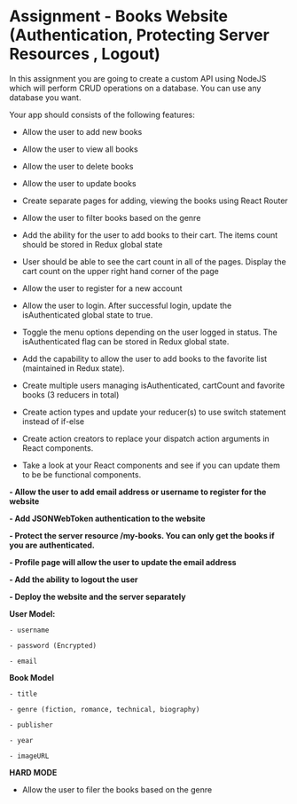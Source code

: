 # Assignment - Books Website (Authentication, Protecting Server Resources , Logout)

In this assignment you are going to create a custom API using NodeJS which will perform CRUD operations on a database. You can use any database you want. 

Your app should consists of the following features: 

- Allow the user to add new books 

- Allow the user to view all books 

- Allow the user to delete books 

- Allow the user to update books 

- Create separate pages for adding, viewing the books using React Router 

- Allow the user to filter books based on the genre

- Add the ability for the user to add books to their cart. The items count should be stored in Redux global state  

- User should be able to see the cart count in all of the pages. Display the cart count on the upper right hand corner of the page 

- Allow the user to register for a new account 

- Allow the user to login. After successful login, update the isAuthenticated global state to true. 

- Toggle the menu options depending on the user logged in status. The isAuthenticated flag can be stored in Redux global state. 

- Add the capability to allow the user to add books to the favorite list (maintained in Redux state). 

- Create multiple users managing isAuthenticated, cartCount and favorite books (3 reducers in total) 

- Create action types and update your reducer(s) to use switch statement instead of if-else 

- Create action creators to replace your dispatch action arguments in React components. 

- Take a look at your React components and see if you can update them to be be functional components. 

**- Allow the user to add email address or username to register for the website**

**- Add JSONWebToken authentication to the website** 

**- Protect the server resource /my-books. You can only get the books if you are authenticated.** 

**- Profile page will allow the user to update the email address**

**- Add the ability to logout the user** 

**- Deploy the website and the server separately**  

**User Model:** 
```
- username 

- password (Encrypted) 

- email 
```
 

**Book Model**
```
- title

- genre (fiction, romance, technical, biography) 

- publisher 

- year

- imageURL 
```
 

**HARD MODE**

- Allow the user to filer the books based on the genre 